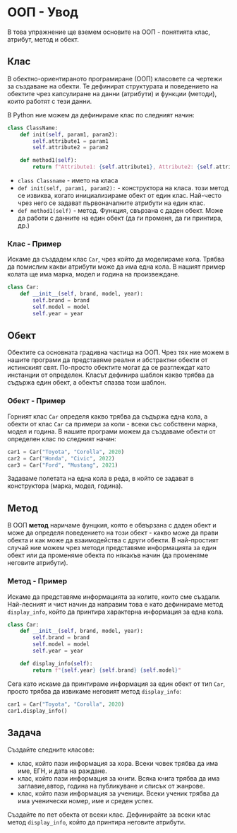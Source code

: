 # ООП - Увод

 В това упражнение ще вземем основите на ООП - понятията клас, атрибут, метод и обект.

## Клас

В обектно-ориентираното програмиране (ООП) класовете са чертежи за създаване на обекти. Те дефинират структурата и поведението на обектите чрез капсулиране на данни (атрибути) и функции (методи), които работят с тези данни.

В Python ние можем да дефинираме клас по следният начин:

```python
class ClassName:
    def init(self, param1, param2):
        self.attribute1 = param1
        self.attribute2 = param2

    def method1(self):
        return f"Attribute1: {self.attribute1}, Attribute2: {self.attribute2}"

```

- `class Classname` - името на класа
- `def init(self, param1, param2):` - конструктора на класа. този метод се извиква, когато инициализираме обект от един клас. Най-често чрез него се задават първоначалните атрибути на един клас.
- `def method1(self)` - метод. Функция, свързана с даден обект. Може да работи с данните на един обект (да ги променя, да ги принтира, др.)
### Клас - Пример

Искаме да създадем клас `Car`, чрез който да моделираме кола. Трябва да помислим какви атрибути може да има една кола. В нашият пример колата ще има марка, модел и година на произвеждане.

```python
class Car:
    def __init__(self, brand, model, year):
        self.brand = brand
        self.model = model
        self.year = year
```

## Обект

Обектите са основната градивна частица на ООП. Чрез тях ние можем в нашите програми да представяме реални и абстрактни обекти от истинският свят. По-просто обектите могат да се разглеждат като инстанции от определен. Класът дефинира шаблон какво трябва да съдържа един обект, а обектът спазва този шаблон.

###  Обект - Пример

Горният клас `Car` определя какво трябва да съдържа една кола, а обекти от клас `Car` са примери за коли - всеки със собствени марка, модел и година. В нашите програми можем да създаваме обекти от определен клас по следният начин:

```python
car1 = Car("Toyota", "Corolla", 2020)
car2 = Car("Honda", "Civic", 2022)
car3 = Car("Ford", "Mustang", 2021)
```

Задаваме полетата на една кола в реда, в който се задават в конструктора (марка, модел, година).
## Метод

В ООП **метод** наричаме фунцкия, която е обвързана с даден обект и може да определя поведението на този обект - какво може да прави обекта и как може да взаимодейства с други обекти. В най-простият случай ние можем чрез методи представяме информацията за един обект или да променяме обекта по някакъв начин (да променяме неговите атрибути).
### Метод - Пример

Искаме да представяме информацията за колите, които сме създали. Най-лесният и чист начин да направим това е като дефинираме метод `display_info`, който да принтира характерна информация за една кола.

```python
class Car:
    def __init__(self, brand, model, year):
        self.brand = brand
        self.model = model
        self.year = year

    def display_info(self):
        return f"{self.year} {self.brand} {self.model}"
```

Сега като искаме да принтираме информация за един обект от тип `Car`, просто трябва да извикаме неговият метод `display_info`:

```python
car1 = Car("Toyota", "Corolla", 2020)
car1.display_info()
```
## Задача

Създайте следните класове:

- клас, който пази информация за хора. Всеки човек трябва да има име, ЕГН, и дата на раждане.
- клас, който пази информация за книги. Всяка книга трябва да има заглавие,автор, година на публикуване и списък от жанрове.
- клас, който пази информация за ученици. Всеки ученик трябва да има ученически номер, име и среден успех.

Създайте по пет обекта от всеки клас. Дефинирайте за всеки клас метод `display_info`, който да принтира неговите атрибути.
